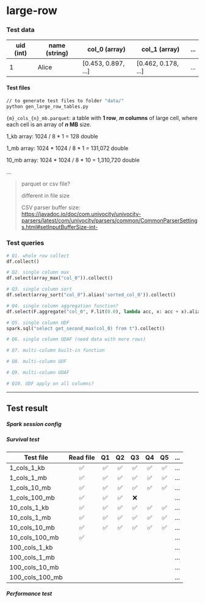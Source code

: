 # large-row


### Test data

| uid (int) | name (string) | col_0 (array<double>) | col_1 (array<double>) | ... |
| --------- | ------------- | --------------------- | --------------------- | --- |
| 1         | Alice         | [0.453, 0.897, ...]   | [0.462, 0.178, ...]   | ... |

#### Test files
```bash
// to generate test files to folder "data/"
python gen_large_row_tables.py
```

`{m}_cols_{n}_mb.parquet`: a table with **1 row**, ***m* columns** of large cell, where each cell is an array<double> of ***n* MB** size. 

1_kb array: 1024 / 8 * 1 = 128 double

1_mb array: 1024 * 1024 / 8 * 1 = 131,072 double

10_mb array: 1024 * 1024 / 8 * 10 = 1,310,720 double

...

> parquet or csv file?
>
> different in file size
> 
> CSV parser buffer size: https://javadoc.io/doc/com.univocity/univocity-parsers/latest/com/univocity/parsers/common/CommonParserSettings.html#setInputBufferSize-int-


### Test queries

``` python
# Q1. whole row collect
df.collect()
```

``` python
# Q2. single column max
df.select(array_max("col_0")).collect()
```

``` python
# Q3. single column sort
df.select(array_sort("col_0").alias('sorted_col_0')).collect()
```

``` python
# Q4. single column aggregation function?
df.select(F.aggregate("col_0", F.lit(0.0), lambda acc, x: acc + x).alias("total")).collect()
```

``` python
# Q5. single column UDF
spark.sql("select get_second_max(col_0) from t").collect()
```

``` python
# Q6. single column UDAF (need data with more rows)
```

``` python
# Q7. multi-column built-in function
```

``` python
# Q8. multi-column UDF
```

``` python
# Q9. multi-column UDAF
```

``` python
# Q10. UDF apply on all columns?
```

---

## Test result

##### Spark session config

##### Survival test

| Test file       |     Read file      |         Q1         |         Q2         |         Q3         |         Q4         |         Q5         |  ...  |
| --------------- | :----------------: | :----------------: | :----------------: | :----------------: | :----------------: | :----------------: | :---: |
| 1_cols_1_kb     | :white_check_mark: | :white_check_mark: | :white_check_mark: | :white_check_mark: | :white_check_mark: | :white_check_mark: |  ...  |
| 1_cols_1_mb     | :white_check_mark: | :white_check_mark: | :white_check_mark: | :white_check_mark: | :white_check_mark: | :white_check_mark: |  ...  |
| 1_cols_10_mb    | :white_check_mark: | :white_check_mark: | :white_check_mark: | :white_check_mark: | :white_check_mark: | :white_check_mark: |  ...  |
| 1_cols_100_mb   | :white_check_mark: | :white_check_mark: | :white_check_mark: |        :x:         |                    |                    |  ...  |
| 10_cols_1_kb    | :white_check_mark: | :white_check_mark: | :white_check_mark: | :white_check_mark: | :white_check_mark: | :white_check_mark: |  ...  |
| 10_cols_1_mb    | :white_check_mark: | :white_check_mark: | :white_check_mark: | :white_check_mark: | :white_check_mark: | :white_check_mark: |  ...  |
| 10_cols_10_mb   | :white_check_mark: | :white_check_mark: | :white_check_mark: | :white_check_mark: | :white_check_mark: | :white_check_mark: |  ...  |
| 10_cols_100_mb  | :white_check_mark: |                    |                    |                    |                    |                    |  ...  |
| 100_cols_1_kb   |                    |                    |                    |                    |                    |                    |  ...  |
| 100_cols_1_mb   |                    |                    |                    |                    |                    |                    |  ...  |
| 100_cols_10_mb  |                    |                    |                    |                    |                    |                    |  ...  |
| 100_cols_100_mb |                    |                    |                    |                    |                    |                    |  ...  |

##### Performance test
